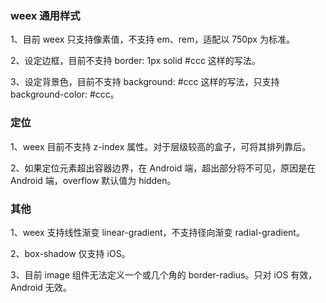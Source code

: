 ### weex 通用样式

1、目前 weex 只支持像素值，不支持 em、rem，适配以 750px 为标准。

2、设定边框，目前不支持 border: 1px solid #ccc 这样的写法。

3、设定背景色，目前不支持 background: #ccc 这样的写法，只支持 background-color: #ccc。

### 定位

1、weex 目前不支持 z-index 属性。对于层级较高的盒子，可将其排列靠后。

2、如果定位元素超出容器边界，在 Android 端，超出部分将不可见，原因是在 Android 端，overflow 默认值为 hidden。

### 其他

1、weex 支持线性渐变 linear-gradient，不支持径向渐变 radial-gradient。

2、box-shadow 仅支持 iOS。

3、目前 image 组件无法定义一个或几个角的 border-radius。只对 iOS 有效，Android 无效。